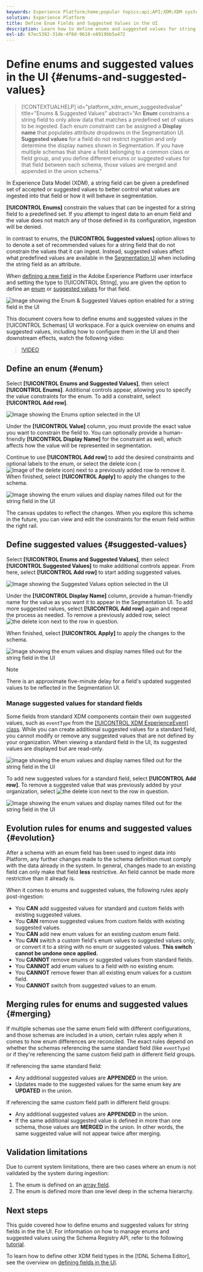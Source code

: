 ```yaml
---
keywords: Experience Platform;home;popular topics;api;API;XDM;XDM system;experience data model;data model;ui;workspace;enum;field;
solution: Experience Platform
title: Define Enum Fields and Suggested Values in the UI
description: Learn how to define enums and suggested values for string fields in the Experience Platform user interface.
exl-id: 67ec5382-31de-4f8d-9618-e8919bb5a472
---
```

# Define enums and suggested values in the UI {#enums-and-suggested-values}

>[!CONTEXTUALHELP]
>id="platform_xdm_enum_suggestedvalue"
>title="Enums & Suggested Values"
>abstract="An **Enum** constrains a string field to only allow data that matches a predefined set of values to be ingested. Each enum constraint can be assigned a **Display name** that populates attribute dropdowns in the Segmentation UI. **Suggested values** for a field do not restrict ingestion and only determine the display names shown in Segmentation. If you have multiple schemas that share a field belonging to a common class or field group, and you define different enums or suggested values for that field between each schema, those values are merged and appended in the union schema."

In Experience Data Model (XDM), a string field can be given a predefined set of accepted or suggested values to better control what values are ingested into that field or how it will behave in segmentation.

**[!UICONTROL Enums]** constrain the values that can be ingested for a string field to a predefined set. If you attempt to ingest data to an enum field and the value does not match any of those defined in its configuration, ingestion will be denied.

In contrast to enums, the **[!UICONTROL Suggested values]** option allows to to denote a set of recommended values for a string field that do not constrain the values that it can ingest. Instead, suggested values affect what predefined values are available in the [Segmentation UI](../../../segmentation/ui/overview.md) when including the string field as an attribute.

When [defining a new field](./overview.md#define) in the Adobe Experience Platform user interface and setting the type to [!UICONTROL String], you are given the option to define an [enum](#enum) or [suggested values](#suggested-values) for that field.

![Image showing the Enum & Suggested Values option enabled for a string field in the UI](../../images/ui/fields/enum/enum-options-selected.png)

This document covers how to define enums and suggested values in the [!UICONTROL Schemas] UI workspace. For a quick overview on enums and suggested values, including how to configure them in the UI and their downstream effects, watch the following video:

>[!VIDEO](https://video.tv.adobe.com/v/3409501/?quality=12&learn=on)

## Define an enum {#enum}

Select **[!UICONTROL Enums and Suggested Values]**, then select **[!UICONTROL Enums]**. Additional controls appear, allowing you to specify the value constraints for the enum. To add a constraint, select **[!UICONTROL Add row]**.

![Image showing the Enums option selected in the UI](../../images/ui/fields/enum/enum-add-row.png)

Under the **[!UICONTROL Value]** column, you must provide the exact value you want to constrain the field to. You can optionally provide a human-friendly **[!UICONTROL Display Name]** for the constraint as well, which affects how the value will be represented in segmentation.

Continue to use **[!UICONTROL Add row]** to add the desired constraints and optional labels to the enum, or select the delete icon (![Image of the delete icon](../../images/ui/fields/enum/remove-icon.png)) next to a previously added row to remove it. When finished, select **[!UICONTROL Apply]** to apply the changes to the schema.

![Image showing the enum values and display names filled out for the string field in the UI](../../images/ui/fields/enum/enum-confirm.png)

The canvas updates to reflect the changes. When you explore this schema in the future, you can view and edit the constraints for the enum field within the right rail.

## Define suggested values {#suggested-values}

Select **[!UICONTROL Enums and Suggested Values]**, then select **[!UICONTROL Suggested Values]** to make additional controls appear. From here, select **[!UICONTROL Add row]** to start adding suggested values.

![Image showing the Suggested Values option selected in the UI](../../images/ui/fields/enum/suggested-add-row.png)

Under the **[!UICONTROL Display Name]** column, provide a human-friendly name for the value as you want it to appear in the Segmentation UI. To add more suggested values, select **[!UICONTROL Add row]** again and repeat the process as needed. To remove a previously added row, select ![the delete icon](../../images/ui/fields/enum/remove-icon.png) next to the row in question.

When finished, select **[!UICONTROL Apply]** to apply the changes to the schema.

![Image showing the enum values and display names filled out for the string field in the UI](../../images/ui/fields/enum/suggested-confirm.png)

>[!NOTE]
>
>There is an approximate five-minute delay for a field's updated suggested values to be reflected in the Segmentation UI.

### Manage suggested values for standard fields

Some fields from standard XDM components contain their own suggested values, such as `eventType` from the [[!UICONTROL XDM ExperienceEvent] class](../../classes/experienceevent.md). While you can create additional suggested values for a standard field, you cannot modify or remove any suggested values that are not defined by your organization. When viewing a standard field in the UI, its suggested values are displayed but are read-only.

![Image showing the enum values and display names filled out for the string field in the UI](../../images/ui/fields/enum/suggested-standard.png)

To add new suggested values for a standard field, select **[!UICONTROL Add row]**. To remove a suggested value that was previously added by your organization, select ![the delete icon](../../images/ui/fields/enum/remove-icon.png) next to the row in question.

![Image showing the enum values and display names filled out for the string field in the UI](../../images/ui/fields/enum/suggested-standard-add.png)

<!-- ### Removing suggested values for standard fields

Only suggested values that you define can be removed from a standard field. Existing suggested values can be disabled so that they no longer appear in the segmentation dropdown, but they cannot be removed outright.

For example, consider a profile schema where the a suggested value for the standard `person.gender` field is disabled:

![Image showing the enum values and display names filled out for the string field in the UI](../../images/ui/fields/enum/standard-enum-disabled.png)

In this example, the display name "[!UICONTROL Non-specific]" is now disabled from being shown in the segmentation dropdown list. However, the value `non_specific` is still part of the list of enumerated fields and is therefore still allowed on ingestion. In other words, you cannot disable the actual enum value for the standard field as it would go against the principle of only allowing changes that make a field less restrictive.

See the [section below](#evolution) for more information on the rules for updating enums and suggested values for existing schema fields. -->

## Evolution rules for enums and suggested values {#evolution}

After a schema with an enum field has been used to ingest data into Platform, any further changes made to the schema definition must comply with the data already in the system. In general, changes made to an existing field can only make that field **less** restrictive. An field cannot be made more restrictive than it already is.

When it comes to enums and suggested values, the following rules apply post-ingestion:

* You **CAN** add suggested values for standard and custom fields with existing suggested values.
* You **CAN** remove suggested values from custom fields with existing suggested values.
* You **CAN** add new enum values for an existing custom enum field.
* You **CAN** switch a custom field's enum values to suggested values only, or convert it to a string with no enum or suggested values. **This switch cannot be undone once applied.**
* You **CANNOT** remove enums or suggested values from standard fields.
* You **CANNOT** add enum values to a field with no existing enum.
* You **CANNOT** remove fewer than all existing enum values for a custom field.
* You **CANNOT** switch from suggested values to an enum.

## Merging rules for enums and suggested values {#merging}

If multiple schemas use the same enum field with different configurations, and those schemas are included in a union, certain rules apply when it comes to how enum differences are reconciled. The exact rules depend on whether the schemas referencing the same standard field (like `eventType`) or if they're referencing the same custom field path in different field groups.

If referencing the same standard field:

* Any additional suggested values are **APPENDED** in the union.
* Updates made to the suggested values for the same enum key are **UPDATED** in the union.

If referencing the same custom field path in different field groups:

* Any additional suggested values are **APPENDED** in the union.
* If the same additional suggested value is defined in more than one schema, those values are **MERGED** in the union. In other words, the same suggested value will not appear twice after merging.

## Validation limitations

Due to current system limitations, there are two cases where an enum is not validated by the system during ingestion:

1. The enum is defined on an [array field](./array.md).
1. The enum is defined more than one level deep in the schema hierarchy.

## Next steps

This guide covered how to define enums and suggested values for string fields in the the UI. For information on how to manage enums and suggested values using the Schema Registry API, refer to the following [tutorial](../../tutorials/suggested-values.md).

To learn how to define other XDM field types in the [!DNL Schema Editor], see the overview on [defining fields in the UI](./overview.md#special).
